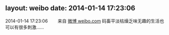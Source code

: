 layout: weibo
date: 2014-01-14 17:23:06
---
2014-01-14 17:23:06  &nbsp;&nbsp;&nbsp;&nbsp;&nbsp;&nbsp; 来自 <a href="http://weibo.com/" rel="nofollow">微博 weibo.com</a>
码畜平淡枯燥乏味无趣的生活也可以有很多刺激…… ​​​
